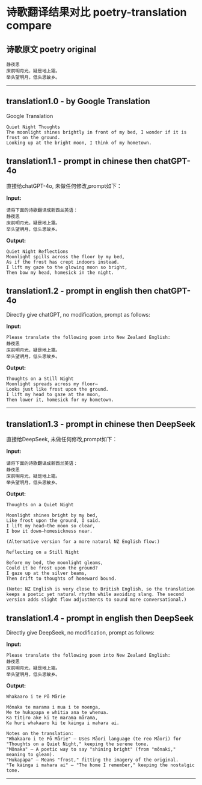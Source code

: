 # 诗歌翻译结果对比 poetry-translation compare
## 诗歌原文 poetry original
```
静夜思
床前明月光，疑是地上霜。
举头望明月，低头思故乡。
```
---
## translation1.0 - by Google Translation
Google Translation
```
Quiet Night Thoughts
The moonlight shines brightly in front of my bed, I wonder if it is frost on the ground.
Looking up at the bright moon, I think of my hometown.
```
## translation1.1 - prompt in chinese then chatGPT-4o
直接给chatGPT-4o, 未做任何修改,prompt如下：

**Input:**
```
请将下面的诗歌翻译成新西兰英语：
静夜思
床前明月光，疑是地上霜。
举头望明月，低头思故乡。
```
**Output:**
```
Quiet Night Reflections
Moonlight spills across the floor by my bed,
As if the frost has crept indoors instead.
I lift my gaze to the glowing moon so bright,
Then bow my head, homesick in the night.
```
## translation1.2 - prompt in english then chatGPT-4o
Directly give chatGPT, no modification, prompt as follows:

**Input:**
```
Please translate the following poem into New Zealand English:
静夜思
床前明月光，疑是地上霜。
举头望明月，低头思故乡。
```
**Output:**
```
Thoughts on a Still Night
Moonlight spreads across my floor—
Looks just like frost upon the ground.
I lift my head to gaze at the moon,
Then lower it, homesick for my hometown.
```
---
## translation1.3 - prompt in chinese then DeepSeek
直接给DeepSeek, 未做任何修改,prompt如下：

**Input:**
```
请将下面的诗歌翻译成新西兰英语：
静夜思
床前明月光，疑是地上霜。
举头望明月，低头思故乡。
```
**Output:**
```
Thoughts on a Quiet Night

Moonlight shines bright by my bed,
Like frost upon the ground, I said.
I lift my head—the moon so clear,
I bow it down—homesickness near.

(Alternative version for a more natural NZ English flow:)

Reflecting on a Still Night

Before my bed, the moonlight gleams,
Could it be frost upon the ground?
I gaze up at the silver beams,
Then drift to thoughts of homeward bound.

(Note: NZ English is very close to British English, so the translation keeps a poetic yet natural rhythm while avoiding slang. The second version adds slight flow adjustments to sound more conversational.)

```
## translation1.4 - prompt in english then DeepSeek
Directly give DeepSeek, no modification, prompt as follows:

**Input:**
```
Please translate the following poem into New Zealand English:
静夜思
床前明月光，疑是地上霜。
举头望明月，低头思故乡。
```
**Output:**
```
Whakaaro i te Pō Mārie

Mōnaka te marama i mua i te moenga,
Me te hukapapa e whitia ana te whenua.
Ka titiro ake ki te marama mārama,
Ka huri whakaaro ki te kāinga i mahara ai.

Notes on the translation:
"Whakaaro i te Pō Mārie" – Uses Māori language (te reo Māori) for "Thoughts on a Quiet Night," keeping the serene tone.
"Mōnaka" – A poetic way to say "shining bright" (from "mōnaki," meaning to gleam).
"Hukapapa" – Means "frost," fitting the imagery of the original.
"Te kāinga i mahara ai" – "The home I remember," keeping the nostalgic tone.
```
---